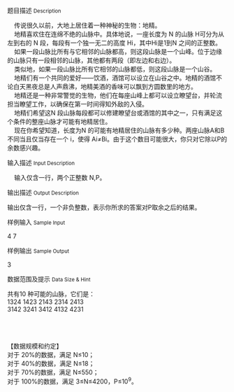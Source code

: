 <div class="panel panel-default">
<div class="area-title">
<span>
题目描述
<small>Description</small>
</span></div>
<div class="panel-body">

<p>    传说很久以前，大地上居住着一种神秘的生物：地精。 <br>    地精喜欢住在连绵不绝的山脉中。具体地说，一座长度为 N 的山脉 H可分为从左到右的 N 段，每段有一个独一无二的高度 Hi，其中Hi是1到N 之间的正整数。 <br>    如果一段山脉比所有与它相邻的山脉都高，则这段山脉是一个山峰。位于边缘的山脉只有一段相邻的山脉，其他都有两段（即左边和右边）。 <br>    类似地，如果一段山脉比所有它相邻的山脉都低，则这段山脉是一个山谷。 <br>    地精们有一个共同的爱好——饮酒，酒馆可以设立在山谷之中。地精的酒馆不论白天黑夜总是人声鼎沸，地精美酒的香味可以飘到方圆数里的地方。 <br>    地精还是一种非常警觉的生物，他们在每座山峰上都可以设立瞭望台，并轮流担当瞭望工作，以确保在第一时间得知外敌的入侵。 <br>    地精们希望这N 段山脉每段都可以修建瞭望台或酒馆的其中之一，只有满足这个条件的整座山脉才可能有地精居住。 <br>    现在你希望知道，长度为N 的可能有地精居住的山脉有多少种。两座山脉A和B不同当且仅当存在一个 i，使得 Ai≠Bi。由于这个数目可能很大，你只对它除以P的余数感兴趣。</p>

</div>
</div>

<div class="panel panel-default">
<div class="area-title">
<span>
输入描述
<small>Input Description</small>
</span></div>
<div class="panel-body">
<p>    输入仅含一行，两个正整数 N,P。 </p>

</div>
</div>
<div  class="panel panel-default">
<div class="area-title">
<span>
输出描述
<small>Output Description</small>
</span></div>
<div class="panel-body">

<p>输出仅含一行，一个非负整数，表示你所求的答案对P取余之后的结果。</p>

</div>
</div>


<div class="panel panel-default">
<div class="area-title">
<span>
样例输入
<small>Sample Input</small>
</span></div>
<div class="panel-body">
<p>4 7</p>

</div>
</div>

<div class="panel panel-default">
<div class="area-title">
<span>
样例输出
<small>Sample Output</small>
</span></div>
<div class="panel-body">
<p>3</p>

</div>
</div>

<div class="panel panel-default">
<div class="area-title">
<span>
数据范围及提示
<small>Data Size & Hint</small>
</span></div>
<div class="panel-body">
<p>共有10 种可能的山脉，它们是： <br>1324 <span style="">1423 2143 2314 2413 <br></span><span style="">3142 3241 3412 4132 4231 <br><br><br><br></span></p>
<p>【数据规模和约定】 <br>对于 20%的数据，满足 N≤10； <br>对于 40%的数据，满足 N≤18； <br>对于 70%的数据，满足 N≤550； <br>对于 100%的数据，满足 3≤N≤4200，P≤10<sup>9</sup>。</p>
<p> </p>
</div>
</div>